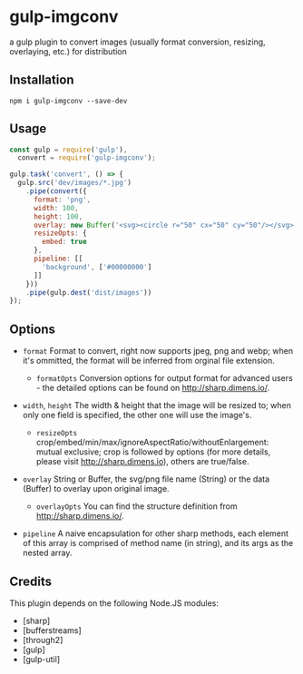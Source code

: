 gulp-imgconv
==========

a gulp plugin to convert images (usually format conversion, resizing, overlaying, etc.) for distribution

## Installation

```
npm i gulp-imgconv --save-dev
```

## Usage
```javascript
const gulp = require('gulp'), 
  convert = require('gulp-imgconv');

gulp.task('convert', () => {
  gulp.src('dev/images/*.jpg')
    .pipe(convert({
      format: 'png',
      width: 100,
      height: 100,
      overlay: new Buffer('<svg><circle r="50" cx="50" cy="50"/></svg>')
      resizeOpts: {
        embed: true
      },
      pipeline: [[
        'background', ['#00000000']
      ]]
    }))
    .pipe(gulp.dest('dist/images'))
});
```
## Options
- `format`
    Format to convert, right now supports jpeg, png and webp; when it's ommitted, the format will be inferred from orginal file extension.
    - `formatOpts`
      Conversion options for output format for advanced users - the detailed options can be found on http://sharp.dimens.io/.

- `width`, `height`
    The width & height that the image will be resized to; when only one field is specified, the other one will use the image's.  
    - `resizeOpts`
      crop/embed/min/max/ignoreAspectRatio/withoutEnlargement: mutual exclusive; crop is followed by options (for more details, please visit http://sharp.dimens.io), others are true/false.

- `overlay`
    String or Buffer, the svg/png file name (String) or the data (Buffer) to overlay upon original image.
    - `overlayOpts`
      You can find the structure definition from http://sharp.dimens.io/.

- `pipeline`
    A naive encapsulation for other sharp methods, each element of this array is comprised of method name (in string), and its args as the nested array.

Credits
---------------

This plugin depends on the following Node.JS modules:
* [sharp]
* [bufferstreams]
* [through2]
* [gulp]
* [gulp-util]
